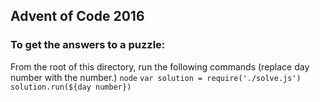 ## Advent of Code 2016

### To get the answers to a puzzle:
From the root of this directory, run the following commands (replace day number with the number.)
`node`
`var solution = require('./solve.js')`
`solution.run(${day number})`